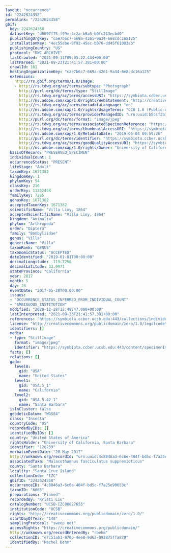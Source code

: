 ```yaml
---
layout: "occurrence"
id: "2242624358"
permalink: "/2242624358"
gbif:
  key: 2242624358
  datasetKey: "d6097f75-f99e-4c2a-b8a5-b0fc213ecbd0"
  publishingOrgKey: "cae7b6c7-669a-4261-9a34-6e8cdc16a125"
  installationKey: "4ec55ebe-9f92-45ec-b076-dd45f61003ab"
  publishingCountry: "US"
  protocol: "DWC_ARCHIVE"
  lastCrawled: "2021-09-11T09:05:22.434+00:00"
  lastParsed: "2021-09-23T21:41:57.381+00:00"
  crawlId: 161
  hostingOrganizationKey: "cae7b6c7-669a-4261-9a34-6e8cdc16a125"
  extensions:
    http://rs.gbif.org/terms/1.0/Image:
    - http://rs.tdwg.org/ac/terms/subtype: "Photograph"
      http://purl.org/dc/terms/type: "StillImage"
      http://rs.tdwg.org/ac/terms/accessURI: "https://symbiota.ccber.ucsb.edu:443/content/specimenImages/UCSB_IZC/UCSB-IZC00027/UCSB-IZC00027655_lg.jpg"
      http://ns.adobe.com/xap/1.0/rights/WebStatement: "http://creativecommons.org/publicdomain/zero/1.0/"
      http://rs.tdwg.org/ac/terms/metadataLanguage: "en"
      http://ns.adobe.com/xap/1.0/rights/UsageTerms: "CC0 1.0 (Public-domain)"
      http://rs.tdwg.org/ac/terms/providerManagedID: "urn:uuid:b8ccf2b1-99ca-44ec-bc04-a3da931c1e47"
      http://purl.org/dc/terms/format: "image/jpeg"
      http://rs.tdwg.org/ac/terms/associatedSpecimenReference: "https://symbiota.ccber.ucsb.edu:443/collections/individual/index.php?occid=126239"
      http://rs.tdwg.org/ac/terms/thumbnailAccessURI: "https://symbiota.ccber.ucsb.edu:443/content/specimenImages/UCSB_IZC/UCSB-IZC00027/UCSB-IZC00027655_tn.jpg"
      http://ns.adobe.com/xap/1.0/MetadataDate: "2019-05-04 09:59:26"
      http://purl.org/dc/terms/identifier: "https://symbiota.ccber.ucsb.edu:443/content/specimenImages/UCSB_IZC/UCSB-IZC00027/UCSB-IZC00027655_lg.jpg"
      http://rs.tdwg.org/ac/terms/goodQualityAccessURI: "https://symbiota.ccber.ucsb.edu:443/content/specimenImages/UCSB_IZC/UCSB-IZC00027/UCSB-IZC00027655.jpg"
      http://ns.adobe.com/xap/1.0/rights/Owner: "University of California, Santa Barbara"
  basisOfRecord: "PRESERVED_SPECIMEN"
  individualCount: 1
  occurrenceStatus: "PRESENT"
  lifeStage: "Adult"
  taxonKey: 1671382
  kingdomKey: 1
  phylumKey: 54
  classKey: 216
  orderKey: 11352458
  familyKey: 7285
  genusKey: 1671382
  acceptedTaxonKey: 1671382
  scientificName: "Villa Lioy, 1864"
  acceptedScientificName: "Villa Lioy, 1864"
  kingdom: "Animalia"
  phylum: "Arthropoda"
  order: "Diptera"
  family: "Bombyliidae"
  genus: "Villa"
  genericName: "Villa"
  taxonRank: "GENUS"
  taxonomicStatus: "ACCEPTED"
  dateIdentified: "2019-01-01T00:00:00"
  decimalLongitude: -119.7258
  decimalLatitude: 33.9971
  stateProvince: "California"
  year: 2017
  month: 5
  day: 28
  eventDate: "2017-05-28T00:00:00"
  issues:
  - "OCCURRENCE_STATUS_INFERRED_FROM_INDIVIDUAL_COUNT"
  - "AMBIGUOUS_INSTITUTION"
  modified: "2020-12-28T12:48:47.000+00:00"
  lastInterpreted: "2021-09-23T21:41:57.381+00:00"
  references: "https://symbiota.ccber.ucsb.edu:443/collections/individual/index.php?occid=126239"
  license: "http://creativecommons.org/publicdomain/zero/1.0/legalcode"
  identifiers: []
  media:
  - type: "StillImage"
    format: "image/jpeg"
    identifier: "https://symbiota.ccber.ucsb.edu:443/content/specimenImages/UCSB_IZC/UCSB-IZC00027/UCSB-IZC00027655_lg.jpg"
  facts: []
  relations: []
  gadm:
    level0:
      gid: "USA"
      name: "United States"
    level1:
      gid: "USA.5_1"
      name: "California"
    level2:
      gid: "USA.5.42_1"
      name: "Santa Barbara"
  isInCluster: false
  geodeticDatum: "WGS84"
  class: "Insecta"
  countryCode: "US"
  recordedByIDs: []
  identifiedByIDs: []
  country: "United States of America"
  rightsHolder: "University of California, Santa Barbara"
  identifier: "126239"
  verbatimEventDate: "28 May 2017"
  http://unknown.org/recordId: "urn:uuid:4c8846a3-6c6e-404f-bd5c-f7a25e90653c"
  associatedTaxa: "Malacothamnus fasciculatus suppnesioticus"
  county: "Santa Barbara"
  locality: "Santa Cruz Island"
  collectionCode: "IZC"
  gbifID: "2242624358"
  occurrenceID: "4c8846a3-6c6e-404f-bd5c-f7a25e90653c"
  taxonID: "6665"
  preparations: "Pinned"
  recordedBy: "Kristi Liu"
  catalogNumber: "UCSB-IZC00027655"
  institutionCode: "UCSB"
  rights: "http://creativecommons.org/publicdomain/zero/1.0/"
  startDayOfYear: "148"
  samplingProtocol: "sweep net"
  accessRights: "https://creativecommons.org/publicdomain/"
  http://unknown.org/recordEnteredBy: "rbehm"
  collectionID: "e7c51ab1-870b-4ee8-9d62-092875ffa870"
  identifiedBy: "Rachel Behm"
---
```


